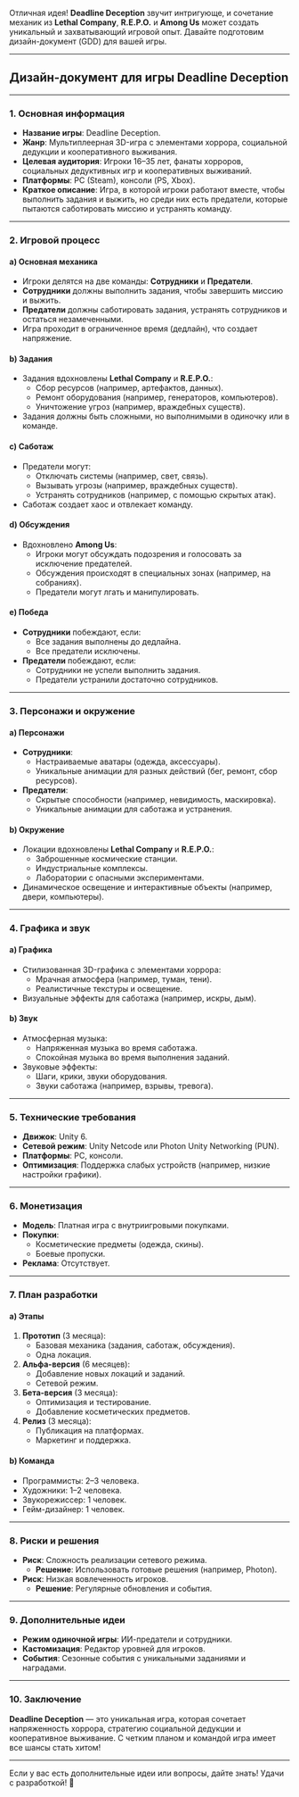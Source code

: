 Отличная идея! **Deadline Deception** звучит интригующе, и сочетание механик из **Lethal Company**, **R.E.P.O.** и **Among Us** может создать уникальный и захватывающий игровой опыт. Давайте подготовим дизайн-документ (GDD) для вашей игры.

---

## **Дизайн-документ для игры Deadline Deception**

---

### 1. **Основная информация**
- **Название игры**: Deadline Deception.
- **Жанр**: Мультиплеерная 3D-игра с элементами хоррора, социальной дедукции и кооперативного выживания.
- **Целевая аудитория**: Игроки 16–35 лет, фанаты хорроров, социальных дедуктивных игр и кооперативных выживаний.
- **Платформы**: PC (Steam), консоли (PS, Xbox).
- **Краткое описание**: Игра, в которой игроки работают вместе, чтобы выполнить задания и выжить, но среди них есть предатели, которые пытаются саботировать миссию и устранять команду.

---

### 2. **Игровой процесс**
#### a) **Основная механика**
- Игроки делятся на две команды: **Сотрудники** и **Предатели**.
- **Сотрудники** должны выполнить задания, чтобы завершить миссию и выжить.
- **Предатели** должны саботировать задания, устранять сотрудников и остаться незамеченными.
- Игра проходит в ограниченное время (дедлайн), что создает напряжение.

#### b) **Задания**
- Задания вдохновлены **Lethal Company** и **R.E.P.O.**:
  - Сбор ресурсов (например, артефактов, данных).
  - Ремонт оборудования (например, генераторов, компьютеров).
  - Уничтожение угроз (например, враждебных существ).
- Задания должны быть сложными, но выполнимыми в одиночку или в команде.

#### c) **Саботаж**
- Предатели могут:
  - Отключать системы (например, свет, связь).
  - Вызывать угрозы (например, враждебных существ).
  - Устранять сотрудников (например, с помощью скрытых атак).
- Саботаж создает хаос и отвлекает команду.

#### d) **Обсуждения**
- Вдохновлено **Among Us**:
  - Игроки могут обсуждать подозрения и голосовать за исключение предателей.
  - Обсуждения происходят в специальных зонах (например, на собраниях).
  - Предатели могут лгать и манипулировать.

#### e) **Победа**
- **Сотрудники** побеждают, если:
  - Все задания выполнены до дедлайна.
  - Все предатели исключены.
- **Предатели** побеждают, если:
  - Сотрудники не успели выполнить задания.
  - Предатели устранили достаточно сотрудников.

---

### 3. **Персонажи и окружение**
#### a) **Персонажи**
- **Сотрудники**:
  - Настраиваемые аватары (одежда, аксессуары).
  - Уникальные анимации для разных действий (бег, ремонт, сбор ресурсов).
- **Предатели**:
  - Скрытые способности (например, невидимость, маскировка).
  - Уникальные анимации для саботажа и устранения.

#### b) **Окружение**
- Локации вдохновлены **Lethal Company** и **R.E.P.O.**:
  - Заброшенные космические станции.
  - Индустриальные комплексы.
  - Лаборатории с опасными экспериментами.
- Динамическое освещение и интерактивные объекты (например, двери, компьютеры).

---

### 4. **Графика и звук**
#### a) **Графика**
- Стилизованная 3D-графика с элементами хоррора:
  - Мрачная атмосфера (например, туман, тени).
  - Реалистичные текстуры и освещение.
- Визуальные эффекты для саботажа (например, искры, дым).

#### b) **Звук**
- Атмосферная музыка:
  - Напряженная музыка во время саботажа.
  - Спокойная музыка во время выполнения заданий.
- Звуковые эффекты:
  - Шаги, крики, звуки оборудования.
  - Звуки саботажа (например, взрывы, тревога).

---

### 5. **Технические требования**
- **Движок**: Unity 6.
- **Сетевой режим**: Unity Netcode или Photon Unity Networking (PUN).
- **Платформы**: PC, консоли.
- **Оптимизация**: Поддержка слабых устройств (например, низкие настройки графики).

---

### 6. **Монетизация**
- **Модель**: Платная игра с внутриигровыми покупками.
- **Покупки**:
  - Косметические предметы (одежда, скины).
  - Боевые пропуски.
- **Реклама**: Отсутствует.

---

### 7. **План разработки**
#### a) **Этапы**
1. **Прототип** (3 месяца):
   - Базовая механика (задания, саботаж, обсуждения).
   - Одна локация.
2. **Альфа-версия** (6 месяцев):
   - Добавление новых локаций и заданий.
   - Сетевой режим.
3. **Бета-версия** (3 месяца):
   - Оптимизация и тестирование.
   - Добавление косметических предметов.
4. **Релиз** (3 месяца):
   - Публикация на платформах.
   - Маркетинг и поддержка.

#### b) **Команда**
- Программисты: 2–3 человека.
- Художники: 1–2 человека.
- Звукорежиссер: 1 человек.
- Гейм-дизайнер: 1 человек.

---

### 8. **Риски и решения**
- **Риск**: Сложность реализации сетевого режима.
  - **Решение**: Использовать готовые решения (например, Photon).
- **Риск**: Низкая вовлеченность игроков.
  - **Решение**: Регулярные обновления и события.

---

### 9. **Дополнительные идеи**
- **Режим одиночной игры**: ИИ-предатели и сотрудники.
- **Кастомизация**: Редактор уровней для игроков.
- **События**: Сезонные события с уникальными заданиями и наградами.

---

### 10. **Заключение**
**Deadline Deception** — это уникальная игра, которая сочетает напряженность хоррора, стратегию социальной дедукции и кооперативное выживание. С четким планом и командой игра имеет все шансы стать хитом!

---

Если у вас есть дополнительные идеи или вопросы, дайте знать! Удачи с разработкой! 🚀
